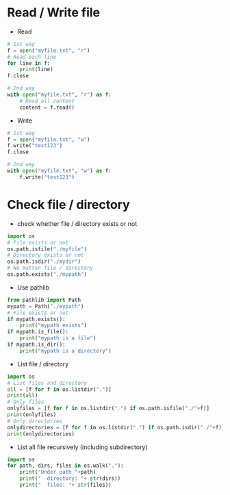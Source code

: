 # Read / Write file

* Read

```py
# 1st way
f = open("myfile.txt", "r")
# Read each line
for line in f:
    print(line)
f.close

# 2nd way
with open("myfile.txt", "r") as f:
    # Read all content
    content = f.read()
```

* Write

```py
# 1st way
f = open("myfile.txt", "w")
f.write("test123")
f.close

# 2nd way
with open("myfile.txt", "w") as f:
    f.write("test123")
```

# Check file / directory

* check whether file / directory exists or not

```py
import os
# File exists or not
os.path.isfile("./myfile")
# Directory exists or not
os.path.isdir("./mydir")
# No matter file / directory
os.path.exists("./mypath")
```

* Use pathlib

```py
from pathlib import Path
mypath = Path("./mypath")
# File exists or not
if mypath.exists():
    print("mypath exists")
if mypath.is_file():
    print("mypath is a file")
if mypath.is_dir():
    print("mypath is a directory")
```

* List file / directory

```py
import os
# List files and directory
all = [f for f in os.listdir(".")]
print(all)
# Only files
onlyfiles = [f for f in os.listdir(".") if os.path.isfile("./"+f)]
print(onlyfiles)
# Only directories
onlydirectories = [f for f in os.listdir(".") if os.path.isdir("./"+f)]
print(onlydirectories)
```

* List all file recursively (including subdirectory)

```py
import os
for path, dirs, files in os.walk("."):
    print("Under path "+path)
    print("  directory: "+ str(dirs))
    print("  files: "+ str(files))
```
